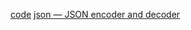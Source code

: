 [code](https://replit.com/@appbrewery/day-30-end#main.py)
[json — JSON encoder and decoder](https://docs.python.org/3/library/json.html)

